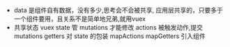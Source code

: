 - data 是组件自有数据，没有多少,思考会不会被共享, 
  应用层共享的，只要多于一个组件要用，且关系不是简单地兄弟,就用vuex
- 共享状态
vuex state 管
mutations 才能修改
actions 被触发动作,提交 mutations
getters 对 state 的包装
mapActions mapGetters 引入组件
